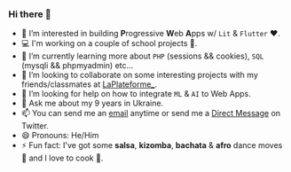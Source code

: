 ### Hi there 👋

- 👀 I’m interested in building **P**rogressive **W**eb **A**pps w/ `Lit` & `Flutter` ♥️.
- 💻 I'm working on a couple of school projects 🏫.
- 🌱 I’m currently learning more about `PHP` (sessions && cookies), `SQL` (mysqli && phpmyadmin) etc...
- 👯 I’m looking to collaborate on some interesting projects with my friends/classmates at [LaPlateforme_](https://laplateforme.io).
- 🤔 I’m looking for help on how to integrate `ML` & `AI` to Web Apps.
- 💬 Ask me about my 9 years in Ukraine.
- 📫 You can send me an [email](abraham.ukachi@laplateforme.io) anytime or send me a [Direct Message](https://twitter.com/abrahamukachi) on Twitter.
- 😄 Pronouns: He/Him
- ⚡ Fun fact: I've got some **salsa**, **kizomba**, **bachata** & **afro** dance moves 🕺 and I love to cook 🍕.
